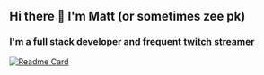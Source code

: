 ## Hi there 👋 I'm Matt (or sometimes zee pk)

### I'm a full stack developer and frequent [twitch streamer](https://www.twitch.tv/zee_pk)

[![Readme Card](https://github-readme-stats.vercel.app/api?username=zeepk&show_icons=true&theme=dark)](https://github.com/zeepk/github-readme-stats)
